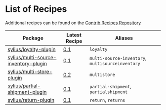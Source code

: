 # List of Recipes

Additional recipes can be found on the [Contrib Recipes Repository](https://github.com/symfony/recipes-contrib/blob/flex/main/RECIPES.md)

| Package | Latest Recipe | Aliases |
| --- | --- | --- |
| [sylius/loyalty-plugin](https://packagist.org/packages/sylius/loyalty-plugin) | [0.1](sylius/loyalty-plugin/0.1) | `loyalty` |
| [sylius/multi-source-inventory-plugin](https://packagist.org/packages/sylius/multi-source-inventory-plugin) | [0.1](sylius/multi-source-inventory-plugin/0.1) | `multi-source-inventory`, `multisourceinventory` |
| [sylius/multi-store-plugin](https://packagist.org/packages/sylius/multi-store-plugin) | [0.2](sylius/multi-store-plugin/0.2) | `multistore` |
| [sylius/partial-shipment-plugin](https://packagist.org/packages/sylius/partial-shipment-plugin) | [0.1](sylius/partial-shipment-plugin/0.1) | `partial-shipment`, `partialshipment` |
| [sylius/return-plugin](https://packagist.org/packages/sylius/return-plugin) | [0.1](sylius/return-plugin/0.1) | `return`, `returns` |